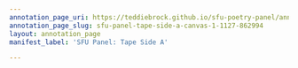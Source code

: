 ```yaml
---
annotation_page_uri: https://teddiebrock.github.io/sfu-poetry-panel/annotations/sfu-panel-tape-side-a-canvas-1-1127-862994.json
annotation_page_slug: sfu-panel-tape-side-a-canvas-1-1127-862994
layout: annotation_page
manifest_label: 'SFU Panel: Tape Side A'

---
```


